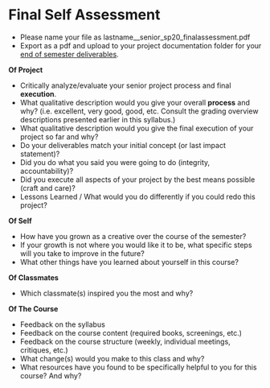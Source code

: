 # Final Self Assessment

* Please name your file as lastname\_\_senior\_sp20\_finalassessment.pdf
* Export as a pdf and upload to your project documentation folder for your [end of semester deliverables](end_of_semester_deliverables.md).

**Of Project**

* Critically analyze/evaluate your senior project process and final **execution**.
* What qualitative description would you give your overall **process** and why? \(i.e. excellent, very good, good, etc. Consult the grading overview descriptions presented earlier in this syllabus.\)
* What qualitative description would you give the final execution of your project so far and why?
* Do your deliverables match your initial concept \(or last impact statement\)?
* Did you do what you said you were going to do \(integrity, accountability\)?
* Did you execute all aspects of your project by the best means possible \(craft and care\)?
* Lessons Learned / What would you do differently if you could redo this project?

**Of Self**

* How have you grown as a creative over the course of the semester?
* If your growth is not where you would like it to be, what specific steps will you take to improve in the future?
* What other things have you learned about yourself in this course?

**Of Classmates**

* Which classmate\(s\) inspired you the most and why? 

**Of The Course**

* Feedback on the syllabus 
* Feedback on the course content \(required books, screenings, etc.\)
* Feedback on the course structure \(weekly, individual meetings, critiques, etc.\)
* What change\(s\) would you make to this class and why?
* What resources have you found to be specifically helpful to you for this course? And why?

